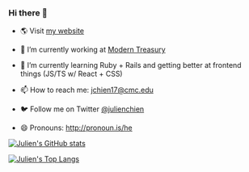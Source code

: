 ### Hi there 👋

- 🌎 Visit [my website](https://julienchien.com)

- 🔭 I’m currently working at [Modern Treasury](https://www.moderntreasury.com/)

- 🌱 I’m currently learning Ruby + Rails and getting better at frontend things (JS/TS w/ React + CSS)

- 📫 How to reach me: jchien17@cmc.edu

- 🐦 Follow me on Twitter [@julienchien](https://twitter.com/julienchien)

- 😄 Pronouns: http://pronoun.is/he

[![Julien's GitHub stats](https://github-readme-stats.vercel.app/api?username=wholien&count_private=true&show_icons=true)](https://github.com/anuraghazra/github-readme-stats)

[![Julien's Top Langs](https://github-readme-stats.vercel.app/api/top-langs/?username=wholien)](https://github.com/anuraghazra/github-readme-stats)



<!--
**wholien/wholien** is a ✨ _special_ ✨ repository because its `README.md` (this file) appears on your GitHub profile.
-->
